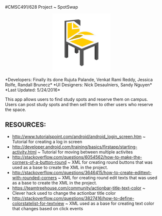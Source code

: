 #CMSC491/628 Project ~ SpotSwap     
<p align="center">
  <img src="https://github.com/rkBrunecz/CMSC491-To_Be_Determined/blob/master/app/src/main/res/mipmap-xxxhdpi/spot_swap_launcher.png" alt="SpotSwap Logo" height=192 width=192/>
</p>                                                                                   
*Developers:   Finally its done Rujuta Palande, Venkat Rami Reddy, Jessica Rolfe, Randall Brunecz*           
*UI Designers: Nick Desaulniers, Sandy Nguyen*             
*Last Updated: 5/24/2016*
 
This app allows users to find study spots  and reserve them on campus. Users can post study spots and then sell them to other users who reserve the space. 
                           
RESOURCES:
--------------
- http://www.tutorialspoint.com/android/android_login_screen.htm ~ Tutorial for creating a log in screen
- http://developer.android.com/training/basics/firstapp/starting-activity.html ~ Tutorial for moving between multiple activites
- http://stackoverflow.com/questions/6054562/how-to-make-the-corners-of-a-button-round ~ XML for creating round buttons that was used as a base to create the XML in the project.
- http://stackoverflow.com/questions/3646415/how-to-create-edittext-with-rounded-corners ~ XML for creating round edit texts that was used as a base to create the XML in the project.
- https://teamtreehouse.com/community/actionbar-title-text-color ~ Clever hack used to change the actionbar title color
- http://stackoverflow.com/questions/3827416/how-to-define-colorstatelist-for-textview ~ XML used as a base for creating text color that changes based on click events
